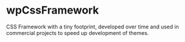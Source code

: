 # wpCssFramework
CSS Framework with a tiny footprint, developed over time and used in commercial projects to speed up development of themes.

